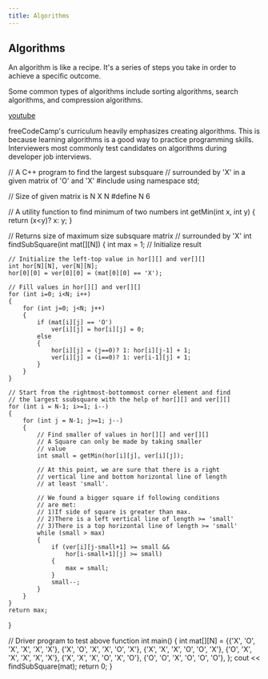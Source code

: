 ```yaml
---
title: Algorithms
---
```

## Algorithms

An algorithm is like a recipe. It's a series of steps you take in order to achieve a specific outcome.

Some common types of algorithms include sorting algorithms, search algorithms, and compression algorithms.

[youtube](https://www.youtube.com/watch?v=kPRA0W1kECg)

freeCodeCamp's curriculum heavily emphasizes creating algorithms. This is because learning algorithms is a good way to practice programming skills. Interviewers most commonly test candidates on algorithms during developer job interviews.




// A C++ program to find the largest subsquare
// surrounded by 'X' in a given matrix of 'O' and 'X'
#include<iostream>
using namespace std;

// Size of given matrix is N X N
#define N 6

// A utility function to find minimum of two numbers
int getMin(int x, int y) { return (x<y)? x: y; }

// Returns size of maximum size subsquare matrix
// surrounded by 'X'
int findSubSquare(int mat[][N])
{
	int max = 1; // Initialize result

	// Initialize the left-top value in hor[][] and ver[][]
	int hor[N][N], ver[N][N];
	hor[0][0] = ver[0][0] = (mat[0][0] == 'X');

	// Fill values in hor[][] and ver[][]
	for (int i=0; i<N; i++)
	{
		for (int j=0; j<N; j++)
		{
			if (mat[i][j] == 'O')
				ver[i][j] = hor[i][j] = 0;
			else
			{
				hor[i][j] = (j==0)? 1: hor[i][j-1] + 1;
				ver[i][j] = (i==0)? 1: ver[i-1][j] + 1;
			}
		}
	}

	// Start from the rightmost-bottommost corner element and find
	// the largest ssubsquare with the help of hor[][] and ver[][]
	for (int i = N-1; i>=1; i--)
	{
		for (int j = N-1; j>=1; j--)
		{
			// Find smaller of values in hor[][] and ver[][]
			// A Square can only be made by taking smaller
			// value
			int small = getMin(hor[i][j], ver[i][j]);

			// At this point, we are sure that there is a right
			// vertical line and bottom horizontal line of length
			// at least 'small'.

			// We found a bigger square if following conditions
			// are met:
			// 1)If side of square is greater than max.
			// 2)There is a left vertical line of length >= 'small'
			// 3)There is a top horizontal line of length >= 'small'
			while (small > max)
			{
				if (ver[i][j-small+1] >= small &&
					hor[i-small+1][j] >= small)
				{
					max = small;
				}
				small--;
			}
		}
	}
	return max;
}

// Driver program to test above function
int main()
{
	int mat[][N] = {{'X', 'O', 'X', 'X', 'X', 'X'},
					{'X', 'O', 'X', 'X', 'O', 'X'},
					{'X', 'X', 'X', 'O', 'O', 'X'},
					{'O', 'X', 'X', 'X', 'X', 'X'},
					{'X', 'X', 'X', 'O', 'X', 'O'},
					{'O', 'O', 'X', 'O', 'O', 'O'},
					};
	cout << findSubSquare(mat);
	return 0;
}
